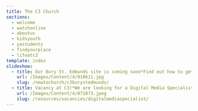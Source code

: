 ```yaml
---
title: The C3 Church
sections:
  - welcome
  - watchonline
  - aboutus
  - kidsyouth
  - yastudents
  - findyourplace
  - lifeatc3
template: index
slideshow:
  - title: Our Bury St. Edmunds site is coming soon*Find out how to get involved here!
    url: /Images/Content/4/910611.jpg
    slug: /newtochurch/c3burystedmunds/
  - title: Vacancy at C3!*We are looking for a Digital Media Specialist.
    url: /Images/Content/4/871073.jpeg
    slug: /resources/vacancies/digitalmediaspecialist/
---
```

